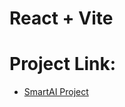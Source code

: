 # React + Vite

# Project Link: 
- [SmartAI Project](https://olehphw.github.io/landing_page_SmartAI/)
